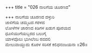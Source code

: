 +++
title = "026 ನಾಲಗೆಯ ಚೂರಣದ"

+++
ನಾಲಗೆಯ ಚೂರಣದ ದಳ್ಳುರಿ    
ಜಾಳಿಗೆಯ ಚಮ್ಮಟದ ಗರಳದ   
ಲೋಳೆಗಳ ಚಾರಣದ ಕಿಡಿಗಳ ಖಡುಗ ಪೂರಯದ   
ಧೂಳಿಯುಗೆಯಬ್ಬರದ ಬಲುಗೈ   
ಯಾಳವೊಲು ಭುಗಿಲೆಂಬ ರವದಲಿ   
ಮೇಲುವಾಯ್ದುದು ಕೊರಳ ಸರಿಸಕೆ ಕಲಿಧನಂಜಯನಾ      ॥26॥